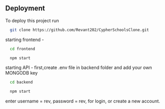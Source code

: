 
## Deployment

To deploy this project run

```bash
  git clone https://github.com/Revant202/CypherSchoolsClone.git
```
starting frontend -
```bash
  cd frontend
```
```bash
  npm start
```
starting API -
first,create .env file in backend folder and add your own MONGODB key
```bash
  cd backend
```
```bash
  npm start
```
enter username = rev, password = rev, for login, or create a new account.

